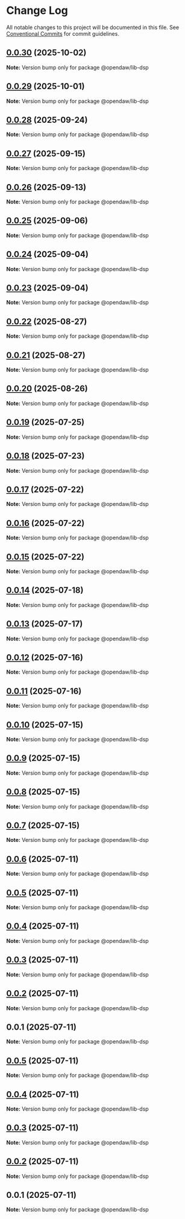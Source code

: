 # Change Log

All notable changes to this project will be documented in this file.
See [Conventional Commits](https://conventionalcommits.org) for commit guidelines.

## [0.0.30](https://github.com/andremichelle/openDAW/compare/@opendaw/lib-dsp@0.0.29...@opendaw/lib-dsp@0.0.30) (2025-10-02)

**Note:** Version bump only for package @opendaw/lib-dsp

## [0.0.29](https://github.com/andremichelle/openDAW/compare/@opendaw/lib-dsp@0.0.28...@opendaw/lib-dsp@0.0.29) (2025-10-01)

**Note:** Version bump only for package @opendaw/lib-dsp

## [0.0.28](https://github.com/andremichelle/openDAW/compare/@opendaw/lib-dsp@0.0.27...@opendaw/lib-dsp@0.0.28) (2025-09-24)

**Note:** Version bump only for package @opendaw/lib-dsp

## [0.0.27](https://github.com/andremichelle/openDAW/compare/@opendaw/lib-dsp@0.0.26...@opendaw/lib-dsp@0.0.27) (2025-09-15)

**Note:** Version bump only for package @opendaw/lib-dsp

## [0.0.26](https://github.com/andremichelle/openDAW/compare/@opendaw/lib-dsp@0.0.25...@opendaw/lib-dsp@0.0.26) (2025-09-13)

**Note:** Version bump only for package @opendaw/lib-dsp

## [0.0.25](https://github.com/andremichelle/openDAW/compare/@opendaw/lib-dsp@0.0.24...@opendaw/lib-dsp@0.0.25) (2025-09-06)

**Note:** Version bump only for package @opendaw/lib-dsp

## [0.0.24](https://github.com/andremichelle/openDAW/compare/@opendaw/lib-dsp@0.0.23...@opendaw/lib-dsp@0.0.24) (2025-09-04)

**Note:** Version bump only for package @opendaw/lib-dsp

## [0.0.23](https://github.com/andremichelle/openDAW/compare/@opendaw/lib-dsp@0.0.22...@opendaw/lib-dsp@0.0.23) (2025-09-04)

**Note:** Version bump only for package @opendaw/lib-dsp

## [0.0.22](https://github.com/andremichelle/openDAW/compare/@opendaw/lib-dsp@0.0.21...@opendaw/lib-dsp@0.0.22) (2025-08-27)

**Note:** Version bump only for package @opendaw/lib-dsp

## [0.0.21](https://github.com/andremichelle/openDAW/compare/@opendaw/lib-dsp@0.0.20...@opendaw/lib-dsp@0.0.21) (2025-08-27)

**Note:** Version bump only for package @opendaw/lib-dsp

## [0.0.20](https://github.com/andremichelle/openDAW/compare/@opendaw/lib-dsp@0.0.19...@opendaw/lib-dsp@0.0.20) (2025-08-26)

**Note:** Version bump only for package @opendaw/lib-dsp

## [0.0.19](https://github.com/andremichelle/openDAW/compare/@opendaw/lib-dsp@0.0.18...@opendaw/lib-dsp@0.0.19) (2025-07-25)

**Note:** Version bump only for package @opendaw/lib-dsp

## [0.0.18](https://github.com/andremichelle/openDAW/compare/@opendaw/lib-dsp@0.0.17...@opendaw/lib-dsp@0.0.18) (2025-07-23)

**Note:** Version bump only for package @opendaw/lib-dsp

## [0.0.17](https://github.com/andremichelle/openDAW/compare/@opendaw/lib-dsp@0.0.16...@opendaw/lib-dsp@0.0.17) (2025-07-22)

**Note:** Version bump only for package @opendaw/lib-dsp

## [0.0.16](https://github.com/andremichelle/openDAW/compare/@opendaw/lib-dsp@0.0.15...@opendaw/lib-dsp@0.0.16) (2025-07-22)

**Note:** Version bump only for package @opendaw/lib-dsp

## [0.0.15](https://github.com/andremichelle/openDAW/compare/@opendaw/lib-dsp@0.0.14...@opendaw/lib-dsp@0.0.15) (2025-07-22)

**Note:** Version bump only for package @opendaw/lib-dsp

## [0.0.14](https://github.com/andremichelle/openDAW/compare/@opendaw/lib-dsp@0.0.13...@opendaw/lib-dsp@0.0.14) (2025-07-18)

**Note:** Version bump only for package @opendaw/lib-dsp

## [0.0.13](https://github.com/andremichelle/openDAW/compare/@opendaw/lib-dsp@0.0.12...@opendaw/lib-dsp@0.0.13) (2025-07-17)

**Note:** Version bump only for package @opendaw/lib-dsp

## [0.0.12](https://github.com/andremichelle/openDAW/compare/@opendaw/lib-dsp@0.0.11...@opendaw/lib-dsp@0.0.12) (2025-07-16)

**Note:** Version bump only for package @opendaw/lib-dsp

## [0.0.11](https://github.com/andremichelle/openDAW/compare/@opendaw/lib-dsp@0.0.10...@opendaw/lib-dsp@0.0.11) (2025-07-16)

**Note:** Version bump only for package @opendaw/lib-dsp

## [0.0.10](https://github.com/andremichelle/openDAW/compare/@opendaw/lib-dsp@0.0.9...@opendaw/lib-dsp@0.0.10) (2025-07-15)

**Note:** Version bump only for package @opendaw/lib-dsp

## [0.0.9](https://github.com/andremichelle/openDAW/compare/@opendaw/lib-dsp@0.0.8...@opendaw/lib-dsp@0.0.9) (2025-07-15)

**Note:** Version bump only for package @opendaw/lib-dsp

## [0.0.8](https://github.com/andremichelle/openDAW/compare/@opendaw/lib-dsp@0.0.7...@opendaw/lib-dsp@0.0.8) (2025-07-15)

**Note:** Version bump only for package @opendaw/lib-dsp

## [0.0.7](https://github.com/andremichelle/openDAW/compare/@opendaw/lib-dsp@0.0.6...@opendaw/lib-dsp@0.0.7) (2025-07-15)

**Note:** Version bump only for package @opendaw/lib-dsp

## [0.0.6](https://github.com/andremichelle/openDAW/compare/@opendaw/lib-dsp@0.0.5...@opendaw/lib-dsp@0.0.6) (2025-07-11)

**Note:** Version bump only for package @opendaw/lib-dsp

## [0.0.5](https://github.com/andremichelle/openDAW/compare/@opendaw/lib-dsp@0.0.4...@opendaw/lib-dsp@0.0.5) (2025-07-11)

**Note:** Version bump only for package @opendaw/lib-dsp

## [0.0.4](https://github.com/andremichelle/openDAW/compare/@opendaw/lib-dsp@0.0.3...@opendaw/lib-dsp@0.0.4) (2025-07-11)

**Note:** Version bump only for package @opendaw/lib-dsp

## [0.0.3](https://github.com/andremichelle/openDAW/compare/@opendaw/lib-dsp@0.0.2...@opendaw/lib-dsp@0.0.3) (2025-07-11)

**Note:** Version bump only for package @opendaw/lib-dsp

## [0.0.2](https://github.com/andremichelle/openDAW/compare/@opendaw/lib-dsp@0.0.1...@opendaw/lib-dsp@0.0.2) (2025-07-11)

**Note:** Version bump only for package @opendaw/lib-dsp

## 0.0.1 (2025-07-11)

**Note:** Version bump only for package @opendaw/lib-dsp

## [0.0.5](https://github.com/andremichelle/opendaw-turbo/compare/@opendaw/lib-dsp@0.0.4...@opendaw/lib-dsp@0.0.5) (2025-07-11)

**Note:** Version bump only for package @opendaw/lib-dsp

## [0.0.4](https://github.com/andremichelle/opendaw-turbo/compare/@opendaw/lib-dsp@0.0.3...@opendaw/lib-dsp@0.0.4) (2025-07-11)

**Note:** Version bump only for package @opendaw/lib-dsp

## [0.0.3](https://github.com/andremichelle/opendaw-turbo/compare/@opendaw/lib-dsp@0.0.2...@opendaw/lib-dsp@0.0.3) (2025-07-11)

**Note:** Version bump only for package @opendaw/lib-dsp

## [0.0.2](https://github.com/andremichelle/opendaw-turbo/compare/@opendaw/lib-dsp@0.0.1...@opendaw/lib-dsp@0.0.2) (2025-07-11)

**Note:** Version bump only for package @opendaw/lib-dsp

## 0.0.1 (2025-07-11)

**Note:** Version bump only for package @opendaw/lib-dsp
